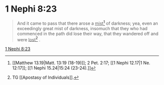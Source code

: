 # 1 Nephi 8:23

> And it came to pass that there arose a <u>mist</u>[^a] of darkness; yea, even an exceedingly great mist of darkness, insomuch that they who had commenced in the path did lose their way, that they wandered off and were <u>lost</u>[^b] .

[1 Nephi 8:23](https://www.churchofjesuschrist.org/study/scriptures/bofm/1-ne/8?lang=eng&id=p23#p23)


[^a]: [[Matthew 13.19|Matt. 13:19 (18-19)]]; 2 Pet. 2:17; [[1 Nephi 12.17|1 Ne. 12:17]]; [[1 Nephi 15.24|15:24 (23-24).]]
[^b]: TG [[Apostasy of Individuals]].

